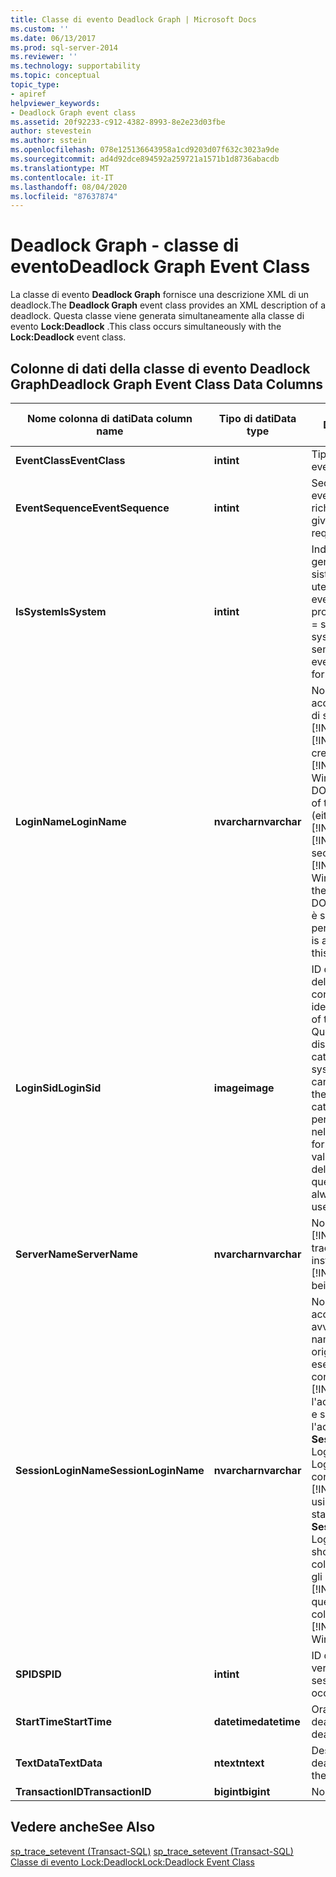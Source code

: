 ```yaml
---
title: Classe di evento Deadlock Graph | Microsoft Docs
ms.custom: ''
ms.date: 06/13/2017
ms.prod: sql-server-2014
ms.reviewer: ''
ms.technology: supportability
ms.topic: conceptual
topic_type:
- apiref
helpviewer_keywords:
- Deadlock Graph event class
ms.assetid: 20f92233-c912-4382-8993-8e2e23d03fbe
author: stevestein
ms.author: sstein
ms.openlocfilehash: 078e125136643958a1cd9203d07f632c3023a9de
ms.sourcegitcommit: ad4d92dce894592a259721a1571b1d8736abacdb
ms.translationtype: MT
ms.contentlocale: it-IT
ms.lasthandoff: 08/04/2020
ms.locfileid: "87637874"
---
```

# <a name="deadlock-graph-event-class"></a><span data-ttu-id="6118e-102">Deadlock Graph - classe di evento</span><span class="sxs-lookup"><span data-stu-id="6118e-102">Deadlock Graph Event Class</span></span>
  <span data-ttu-id="6118e-103">La classe di evento **Deadlock Graph** fornisce una descrizione XML di un deadlock.</span><span class="sxs-lookup"><span data-stu-id="6118e-103">The **Deadlock Graph** event class provides an XML description of a deadlock.</span></span> <span data-ttu-id="6118e-104">Questa classe viene generata simultaneamente alla classe di evento **Lock:Deadlock** .</span><span class="sxs-lookup"><span data-stu-id="6118e-104">This class occurs simultaneously with the **Lock:Deadlock** event class.</span></span>  
  
## <a name="deadlock-graph-event-class-data-columns"></a><span data-ttu-id="6118e-105">Colonne di dati della classe di evento Deadlock Graph</span><span class="sxs-lookup"><span data-stu-id="6118e-105">Deadlock Graph Event Class Data Columns</span></span>  
  
|<span data-ttu-id="6118e-106">Nome colonna di dati</span><span class="sxs-lookup"><span data-stu-id="6118e-106">Data column name</span></span>|<span data-ttu-id="6118e-107">Tipo di dati</span><span class="sxs-lookup"><span data-stu-id="6118e-107">Data type</span></span>|<span data-ttu-id="6118e-108">Descrizione</span><span class="sxs-lookup"><span data-stu-id="6118e-108">Description</span></span>|<span data-ttu-id="6118e-109">ID colonna</span><span class="sxs-lookup"><span data-stu-id="6118e-109">Column ID</span></span>|<span data-ttu-id="6118e-110">Filtrabile</span><span class="sxs-lookup"><span data-stu-id="6118e-110">Filterable</span></span>|  
|----------------------|---------------|-----------------|---------------|----------------|  
|<span data-ttu-id="6118e-111">**EventClass**</span><span class="sxs-lookup"><span data-stu-id="6118e-111">**EventClass**</span></span>|<span data-ttu-id="6118e-112">**int**</span><span class="sxs-lookup"><span data-stu-id="6118e-112">**int**</span></span>|<span data-ttu-id="6118e-113">Tipo di evento = 148.</span><span class="sxs-lookup"><span data-stu-id="6118e-113">Type of event = 148.</span></span>|<span data-ttu-id="6118e-114">27</span><span class="sxs-lookup"><span data-stu-id="6118e-114">27</span></span>|<span data-ttu-id="6118e-115">No</span><span class="sxs-lookup"><span data-stu-id="6118e-115">No</span></span>|  
|<span data-ttu-id="6118e-116">**EventSequence**</span><span class="sxs-lookup"><span data-stu-id="6118e-116">**EventSequence**</span></span>|<span data-ttu-id="6118e-117">**int**</span><span class="sxs-lookup"><span data-stu-id="6118e-117">**int**</span></span>|<span data-ttu-id="6118e-118">Sequenza di un determinato evento all'interno della richiesta.</span><span class="sxs-lookup"><span data-stu-id="6118e-118">Sequence of a given event within the request.</span></span>|<span data-ttu-id="6118e-119">51</span><span class="sxs-lookup"><span data-stu-id="6118e-119">51</span></span>|<span data-ttu-id="6118e-120">No</span><span class="sxs-lookup"><span data-stu-id="6118e-120">No</span></span>|  
|<span data-ttu-id="6118e-121">**IsSystem**</span><span class="sxs-lookup"><span data-stu-id="6118e-121">**IsSystem**</span></span>|<span data-ttu-id="6118e-122">**int**</span><span class="sxs-lookup"><span data-stu-id="6118e-122">**int**</span></span>|<span data-ttu-id="6118e-123">Indica se l'evento è stato generato per un processo di sistema o un processo utente.</span><span class="sxs-lookup"><span data-stu-id="6118e-123">Indicates whether the event occurred on a system process or a user process.</span></span> <span data-ttu-id="6118e-124">1 = sistema, 0 = utente.</span><span class="sxs-lookup"><span data-stu-id="6118e-124">1 = system, 0 = user.</span></span> <span data-ttu-id="6118e-125">Il valore è sempre 1 per questo evento.</span><span class="sxs-lookup"><span data-stu-id="6118e-125">This value is always 1 for this event.</span></span>|<span data-ttu-id="6118e-126">60</span><span class="sxs-lookup"><span data-stu-id="6118e-126">60</span></span>|<span data-ttu-id="6118e-127">Sì</span><span class="sxs-lookup"><span data-stu-id="6118e-127">Yes</span></span>|  
|<span data-ttu-id="6118e-128">**LoginName**</span><span class="sxs-lookup"><span data-stu-id="6118e-128">**LoginName**</span></span>|<span data-ttu-id="6118e-129">**nvarchar**</span><span class="sxs-lookup"><span data-stu-id="6118e-129">**nvarchar**</span></span>|<span data-ttu-id="6118e-130">Nome dell'account di accesso dell'utente (account di sicurezza di [!INCLUDE[msCoName](../../includes/msconame-md.md)] [!INCLUDE[ssNoVersion](../../includes/ssnoversion-md.md)] o credenziali di accesso di [!INCLUDE[msCoName](../../includes/msconame-md.md)] Windows nel formato DOMINIO\nomeutente).</span><span class="sxs-lookup"><span data-stu-id="6118e-130">Name of the login of the user (either the [!INCLUDE[msCoName](../../includes/msconame-md.md)] [!INCLUDE[ssNoVersion](../../includes/ssnoversion-md.md)] security login or the [!INCLUDE[msCoName](../../includes/msconame-md.md)] Windows login credentials in the form of DOMAIN\username).</span></span> <span data-ttu-id="6118e-131">Il valore è sempre l'utente di sistema per questo evento.</span><span class="sxs-lookup"><span data-stu-id="6118e-131">This value is always the system user for this event.</span></span>|<span data-ttu-id="6118e-132">11</span><span class="sxs-lookup"><span data-stu-id="6118e-132">11</span></span>|<span data-ttu-id="6118e-133">Sì</span><span class="sxs-lookup"><span data-stu-id="6118e-133">Yes</span></span>|  
|<span data-ttu-id="6118e-134">**LoginSid**</span><span class="sxs-lookup"><span data-stu-id="6118e-134">**LoginSid**</span></span>|<span data-ttu-id="6118e-135">**image**</span><span class="sxs-lookup"><span data-stu-id="6118e-135">**image**</span></span>|<span data-ttu-id="6118e-136">ID di sicurezza (SID) dell'utente connesso.</span><span class="sxs-lookup"><span data-stu-id="6118e-136">Security identification number (SID) of the logged-in user.</span></span> <span data-ttu-id="6118e-137">Queste informazioni sono disponibili nella vista del catalogo sys.server_principals.</span><span class="sxs-lookup"><span data-stu-id="6118e-137">You can find this information in the sys.server_principals catalog view.</span></span> <span data-ttu-id="6118e-138">Il SID è univoco per ogni account di accesso nel server.</span><span class="sxs-lookup"><span data-stu-id="6118e-138">Each SID is unique for each login in the server.</span></span> <span data-ttu-id="6118e-139">Il valore è sempre il SID dell'utente di sistema per questo evento.</span><span class="sxs-lookup"><span data-stu-id="6118e-139">This value is always the SID of the system user for this event.</span></span>|<span data-ttu-id="6118e-140">41</span><span class="sxs-lookup"><span data-stu-id="6118e-140">41</span></span>|<span data-ttu-id="6118e-141">Sì</span><span class="sxs-lookup"><span data-stu-id="6118e-141">Yes</span></span>|  
|<span data-ttu-id="6118e-142">**ServerName**</span><span class="sxs-lookup"><span data-stu-id="6118e-142">**ServerName**</span></span>|<span data-ttu-id="6118e-143">**nvarchar**</span><span class="sxs-lookup"><span data-stu-id="6118e-143">**nvarchar**</span></span>|<span data-ttu-id="6118e-144">Nome dell'istanza di [!INCLUDE[ssNoVersion](../../includes/ssnoversion-md.md)] tracciata.</span><span class="sxs-lookup"><span data-stu-id="6118e-144">Name of the instance of [!INCLUDE[ssNoVersion](../../includes/ssnoversion-md.md)] being traced.</span></span>|<span data-ttu-id="6118e-145">26</span><span class="sxs-lookup"><span data-stu-id="6118e-145">26</span></span>|<span data-ttu-id="6118e-146">No</span><span class="sxs-lookup"><span data-stu-id="6118e-146">No</span></span>|  
|<span data-ttu-id="6118e-147">**SessionLoginName**</span><span class="sxs-lookup"><span data-stu-id="6118e-147">**SessionLoginName**</span></span>|<span data-ttu-id="6118e-148">**nvarchar**</span><span class="sxs-lookup"><span data-stu-id="6118e-148">**nvarchar**</span></span>|<span data-ttu-id="6118e-149">Nome dell'account di accesso dell'utente che ha avviato la sessione.</span><span class="sxs-lookup"><span data-stu-id="6118e-149">Login name of the user who originated the session.</span></span> <span data-ttu-id="6118e-150">Se ad esempio si stabilisce la connessione a [!INCLUDE[ssNoVersion](../../includes/ssnoversion-md.md)] con l'account di accesso Login1 e si esegue un'istruzione con l'account di accesso Login2, **SessionLoginName** indica Login1 e **LoginName** indica Login2.</span><span class="sxs-lookup"><span data-stu-id="6118e-150">For example, if you connect to [!INCLUDE[ssNoVersion](../../includes/ssnoversion-md.md)] using Login1 and execute a statement as Login2, **SessionLoginName** shows Login1 and **LoginName** shows Login2.</span></span> <span data-ttu-id="6118e-151">In questa colonna sono visualizzati sia gli account di accesso di [!INCLUDE[ssNoVersion](../../includes/ssnoversion-md.md)] che quelli di Windows.</span><span class="sxs-lookup"><span data-stu-id="6118e-151">This column displays both [!INCLUDE[ssNoVersion](../../includes/ssnoversion-md.md)] and Windows logins.</span></span>|<span data-ttu-id="6118e-152">64</span><span class="sxs-lookup"><span data-stu-id="6118e-152">64</span></span>|<span data-ttu-id="6118e-153">Sì</span><span class="sxs-lookup"><span data-stu-id="6118e-153">Yes</span></span>|  
|<span data-ttu-id="6118e-154">**SPID**</span><span class="sxs-lookup"><span data-stu-id="6118e-154">**SPID**</span></span>|<span data-ttu-id="6118e-155">**int**</span><span class="sxs-lookup"><span data-stu-id="6118e-155">**int**</span></span>|<span data-ttu-id="6118e-156">ID della sessione in cui si è verificato l'evento.</span><span class="sxs-lookup"><span data-stu-id="6118e-156">ID of the session on which the event occurred.</span></span>|<span data-ttu-id="6118e-157">12</span><span class="sxs-lookup"><span data-stu-id="6118e-157">12</span></span>|<span data-ttu-id="6118e-158">Sì</span><span class="sxs-lookup"><span data-stu-id="6118e-158">Yes</span></span>|  
|<span data-ttu-id="6118e-159">**StartTime**</span><span class="sxs-lookup"><span data-stu-id="6118e-159">**StartTime**</span></span>|<span data-ttu-id="6118e-160">**datetime**</span><span class="sxs-lookup"><span data-stu-id="6118e-160">**datetime**</span></span>|<span data-ttu-id="6118e-161">Ora in cui è stato rilevato il deadlock.</span><span class="sxs-lookup"><span data-stu-id="6118e-161">Time at which the deadlock was detected.</span></span>|<span data-ttu-id="6118e-162">14</span><span class="sxs-lookup"><span data-stu-id="6118e-162">14</span></span>|<span data-ttu-id="6118e-163">Sì</span><span class="sxs-lookup"><span data-stu-id="6118e-163">Yes</span></span>|  
|<span data-ttu-id="6118e-164">**TextData**</span><span class="sxs-lookup"><span data-stu-id="6118e-164">**TextData**</span></span>|<span data-ttu-id="6118e-165">**ntext**</span><span class="sxs-lookup"><span data-stu-id="6118e-165">**ntext**</span></span>|<span data-ttu-id="6118e-166">Descrizione XML del deadlock.</span><span class="sxs-lookup"><span data-stu-id="6118e-166">XML description of the deadlock.</span></span>|<span data-ttu-id="6118e-167">1</span><span class="sxs-lookup"><span data-stu-id="6118e-167">1</span></span>|<span data-ttu-id="6118e-168">Sì</span><span class="sxs-lookup"><span data-stu-id="6118e-168">Yes</span></span>|  
|<span data-ttu-id="6118e-169">**TransactionID**</span><span class="sxs-lookup"><span data-stu-id="6118e-169">**TransactionID**</span></span>|<span data-ttu-id="6118e-170">**bigint**</span><span class="sxs-lookup"><span data-stu-id="6118e-170">**bigint**</span></span>|<span data-ttu-id="6118e-171">Non usato.</span><span class="sxs-lookup"><span data-stu-id="6118e-171">Not used.</span></span>|<span data-ttu-id="6118e-172">4</span><span class="sxs-lookup"><span data-stu-id="6118e-172">4</span></span>|<span data-ttu-id="6118e-173">Sì</span><span class="sxs-lookup"><span data-stu-id="6118e-173">Yes</span></span>|  
  
## <a name="see-also"></a><span data-ttu-id="6118e-174">Vedere anche</span><span class="sxs-lookup"><span data-stu-id="6118e-174">See Also</span></span>  
 <span data-ttu-id="6118e-175">[sp_trace_setevent &#40;Transact-SQL&#41;](/sql/relational-databases/system-stored-procedures/sp-trace-setevent-transact-sql) </span><span class="sxs-lookup"><span data-stu-id="6118e-175">[sp_trace_setevent &#40;Transact-SQL&#41;](/sql/relational-databases/system-stored-procedures/sp-trace-setevent-transact-sql) </span></span>  
 [<span data-ttu-id="6118e-176">Classe di evento Lock:Deadlock</span><span class="sxs-lookup"><span data-stu-id="6118e-176">Lock:Deadlock Event Class</span></span>](lock-deadlock-event-class.md)  
  
  
